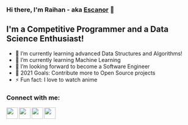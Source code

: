### Hi there, I'm Raihan - aka [Escanor][website] 👋

## I'm a Competitive Programmer and a Data Science Enthusiast!
- 🔭 I’m currently learning advanced Data Structures and Algorithms!
- 🌱 I’m currently learning Machine Learning
- 👯 I’m looking forward to become a Software Engineer
- 🥅 2021 Goals: Contribute more to Open Source projects
- ⚡ Fun fact: I love to watch anime

### Connect with me:

[<img align="left"  width="30px" src="https://cdn4.iconfinder.com/data/icons/logos-brands-5/24/codeforces-512.png" />][website]
[<img align="left"  width="30px" src="https://cdn.jsdelivr.net/npm/simple-icons@v3/icons/facebook.svg" />][facebook]
[<img align="left"  width="30px" src="https://cdn.jsdelivr.net/npm/simple-icons@v3/icons/linkedin.svg" />][linkedin]
[<img align="left"  width="30px" src="https://cdn.jsdelivr.net/npm/simple-icons@v3/icons/instagram.svg" />][instagram]

<br />

<br />
<br />

[android]: https://github.com/raihankhan?tab=repositories
[cpp]: https://github.com/raihankhan?tab=repositories
[python]: https://github.com/raihankhan?tab=repositories
[firebase]: https://github.com/raihankhan?tab=repositories
[mysql]: https://github.com/raihankhan?tab=repositories
[github]: https://github.com/raihankhan?tab=repositories
[web]: https://github.com/raihankhan?tab=repositories
[website]: https://codeforces.com/profile/Escanor
[instagram]: https://www.instagram.com/raihan_khan_raka
[linkedin]: https://www.linkedin.com/in/raihan-khan-raka
[facebook]: https://www.facebook.com/raihankhanraka
[hackerrank]: https://www.hackerrank.com/raihankhanraka
